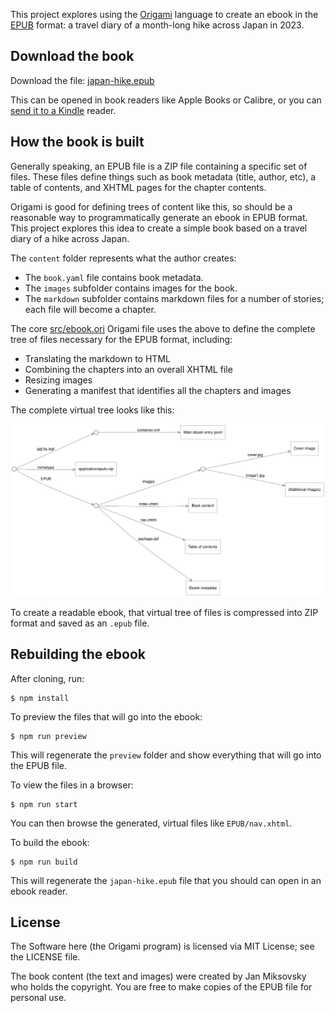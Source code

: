 This project explores using the [Origami](https://weborigami.org/language) language to create an ebook in the [EPUB](https://en.wikipedia.org/wiki/EPUB) format: a travel diary of a month-long hike across Japan in 2023.

## Download the book

Download the file: [japan-hike.epub](http://miksovsky.com/jan/japan-hike.epub)

This can be opened in book readers like Apple Books or Calibre, or you can [send it to a Kindle](https://www.amazon.com/sendtokindle) reader.

## How the book is built

Generally speaking, an EPUB file is a ZIP file containing a specific set of files. These files define things such as book metadata (title, author, etc), a table of contents, and XHTML pages for the chapter contents.

Origami is good for defining trees of content like this, so should be a reasonable way to programmatically generate an ebook in EPUB format. This project explores this idea to create a simple book based on a travel diary of a hike across Japan.

The `content` folder represents what the author creates:

- The `book.yaml` file contains book metadata.
- The `images` subfolder contains images for the book.
- The `markdown` subfolder contains markdown files for a number of stories; each file will become a chapter.

The core [src/ebook.ori](./src/ebook.ori) Origami file uses the above to define the complete tree of files necessary for the EPUB format, including:

- Translating the markdown to HTML
- Combining the chapters into an overall XHTML file
- Resizing images
- Generating a manifest that identifies all the chapters and images

The complete virtual tree looks like this:

![Diagram of the files in the sample EPUB book](diagram.svg)

To create a readable ebook, that virtual tree of files is compressed into ZIP format and saved as an `.epub` file.

## Rebuilding the ebook

After cloning, run:

```console
$ npm install
```

To preview the files that will go into the ebook:

```console
$ npm run preview
```

This will regenerate the `preview` folder and show everything that will go into the EPUB file.

To view the files in a browser:

```console
$ npm run start
```

You can then browse the generated, virtual files like `EPUB/nav.xhtml`.

To build the ebook:

```console
$ npm run build
```

This will regenerate the `japan-hike.epub` file that you should can open in an ebook reader.

## License

The Software here (the Origami program) is licensed via MIT License; see the LICENSE file.

The book content (the text and images) were created by Jan Miksovsky who holds the copyright. You are free to make copies of the EPUB file for personal use.
